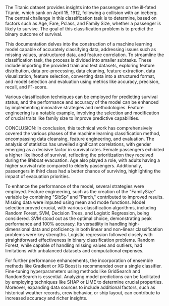 The Titanic dataset provides insights into the passengers on the ill-fated Titanic, which sank on April 15, 1912, following a collision with an iceberg. The central challenge in this classification task is to determine, based on factors such as Age, Fare, Pclass, and Family Size, whether a passenger is likely to survive. The goal of this classification problem is to predict the binary outcome of survival.

This documentation delves into the construction of a machine learning model capable of accurately classifying data, addressing issues such as missing values, unstructured data, and feature correlation. To streamline the classification task, the process is divided into smaller subtasks. These include importing the provided train and test datasets, exploring feature distribution, data pre-processing, data cleaning, feature extraction, data visualization, feature selection, converting data into a structured format, and model selection and evaluation using metrics like accuracy, precision, recall, and F1-score.

Various classification techniques can be employed for predicting survival status, and the performance and accuracy of the model can be enhanced by implementing innovative strategies and methodologies. Feature engineering is a notable example, involving the selection and modification of crucial traits like family size to improve predictive capabilities.

CONCLUSION:
In conclusion, this technical work has comprehensively covered the various phases of the machine learning classification method, encompassing data cleansing, feature engineering, and evaluation. The analysis of statistics has unveiled significant correlations, with gender emerging as a decisive factor in survival rates. Female passengers exhibited a higher likelihood of survival, reflecting the prioritization they received during the lifeboat evacuation. Age also played a role, with adults having a higher survival rate compared to elderly passengers. Additionally, passengers in third class had a better chance of surviving, highlighting the impact of evacuation priorities.

To enhance the performance of the model, several strategies were employed. Feature engineering, such as the creation of the "FamilySize" variable by combining "SibSp" and "Parch," contributed to improved results. Missing data were imputed using mean and mode functions. Model selection proved crucial, with various classification algorithms, including Random Forest, SVM, Decision Trees, and Logistic Regression, being considered. SVM stood out as the optimal choice, demonstrating peak performance and 100% accuracy. Its versatility in handling high-dimensional data and proficiency in both linear and non-linear classification problems were key strengths. Logistic regression followed closely with straightforward effectiveness in binary classification problems. Random Forest, while capable of handling missing values and outliers, had limitations with unbalanced datasets and computational expenses.

For further performance enhancements, the incorporation of ensemble methods like Gradient or XG Boost is recommended over a single classifier. Fine-tuning hyperparameters using methods like GridSearch and RandomSearch is essential. Analyzing model predictions can be facilitated by employing techniques like SHAP or LIME to determine crucial properties. Moreover, expanding data sources to include additional factors, such as historical weather records, crew behavior, or ship layout, can contribute to increased accuracy and richer insights.
